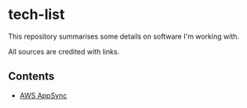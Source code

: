 # tech-list

This repository summarises some details on software I'm working with.

All sources are credited with links.

## Contents

- [AWS AppSync](./docs/AWS_AppSync.md)
